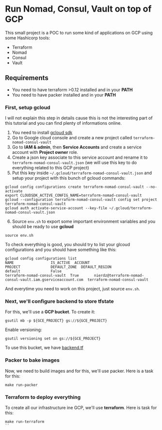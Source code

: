 # Run Nomad, Consul, Vault on top of GCP

This small project is a POC to run some kind of applications on GCP using some Hashicorp tools:

- Terraform
- Nomad
- Consul
- Vault

## Requirements

- You need to have terraform >0.12 installed and in your **PATH**
- You need to have packer installed and in your **PATH**

### First, setup gcloud

I will not explain this step in details cause this is not the interesting part of this tutorial and you can find plenty of informations online.

1. You need to install [gcloud sdk](https://cloud.google.com/sdk/install)
2. Go to Google cloud console and create a new project called `terraform-nomad-consul-vault`
3. Go to **IAM & admin**, then **Service Accounts** and create a service account with **Project owner** role.
4. Create a json key associate to this service account and rename it to `terraform-nomad-consul-vault.json` (we will use this key to do everything related to this GCP project)
5. Put this key inside `~/.gcloud/terraform-nomad-consul-vault.json` and setup your project with this bunch of gcloud commands:
```
gcloud config configurations create terraform-nomad-consul-vault --no-activate
export CLOUDSDK_ACTIVE_CONFIG_NAME=terraform-nomad-consul-vault
gcloud --configuration terraform-nomad-consul-vault config set project terraform-nomad-consul-vault
gcloud auth activate-service-account --key-file ~/.gcloud/terraform-nomad-consul-vault.json
```
6. Source `env.sh` to export some important environment variables and you should be ready to use **gcloud**
```
source env.sh
```

To check everything is good, you should try to list your glcoud configurations and you should have something like this:
```
gcloud config configurations list
NAME                 IS_ACTIVE  ACCOUNT                                             PROJECT              DEFAULT_ZONE  DEFAULT_REGION
default              False
terraform-nomad-consul-vault  True       nierdz@terraform-nomad-consul-vault.iam.gserviceaccount.com  terraform-nomad-consul-vault
```

And everytime you need to work on this project, just source `env.sh`.

### Next, we'll configure backend to store tfstate

For this, we'll use a **GCP bucket**. To create it:
```
gsutil mb -p ${GCE_PROJECT} gs://${GCE_PROJECT}
```

Enable versioning:
```
gsutil versioning set on gs://${GCE_PROJECT}
```

To use this bucket, we have [backend.tf](terraform/backend.tf)

### Packer to bake images

Now, we need to build images and for this, we'll use packer. Here is a task for this:
```
make run-packer
```

### Terraform to deploy everything

To create all our infrastructure ine GCP, we'll use **terraform**. Here is task for this:
```
make run-terraform
``
